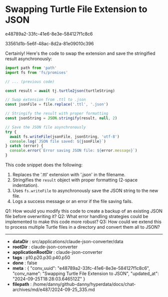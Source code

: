 # Swapping Turtle File Extension to JSON

e48789a2-33fc-41e6-8e3e-584127f1c8c6

33561d1b-5e6f-48ac-8d2a-81e09010c396

 Certainly! Here's the code to swap the extension and save the stringified result asynchronously:

```javascript
import path from 'path'
import fs from 'fs/promises'

// ... (previous code)

const result = await tj.turtle2json(turtleString)

// Swap extension from .ttl to .json
const jsonFile = file.replace('.ttl', '.json')

// Stringify the result with proper formatting
const jsonString = JSON.stringify(result, null, 2)

// Save the JSON file asynchronously
try {
  await fs.writeFile(jsonFile, jsonString, 'utf-8')
  console.log(`JSON file saved: ${jsonFile}`)
} catch (error) {
  console.error(`Error saving JSON file: ${error.message}`)
}
```

This code snippet does the following:
1. Replaces the '.ttl' extension with '.json' in the filename.
2. Stringifies the `result` object with proper formatting (2-space indentation).
3. Uses `fs.writeFile` to asynchronously save the JSON string to the new file.
4. Logs a success message or an error if the file saving fails.

Q1: How would you modify this code to create a backup of an existing JSON file before overwriting it?
Q2: What error handling strategies could be implemented to make this code more robust?
Q3: How could we extend this to process multiple Turtle files in a directory and convert them all to JSON?

---

* **dataDir** : src/applications/claude-json-converter/data
* **rootDir** : claude-json-converter
* **applicationRootDir** : claude-json-converter
* **tags** : p10.p20.p30.p40.p50
* **done** : false
* **meta** : {
  "conv_uuid": "e48789a2-33fc-41e6-8e3e-584127f1c8c6",
  "conv_name": "Swapping Turtle File Extension to JSON",
  "updated_at": "2024-09-25T18:28:03.646512Z"
}
* **filepath** : /home/danny/github-danny/hyperdata/docs/chat-archives/md/e487/2024-09-25_335.md